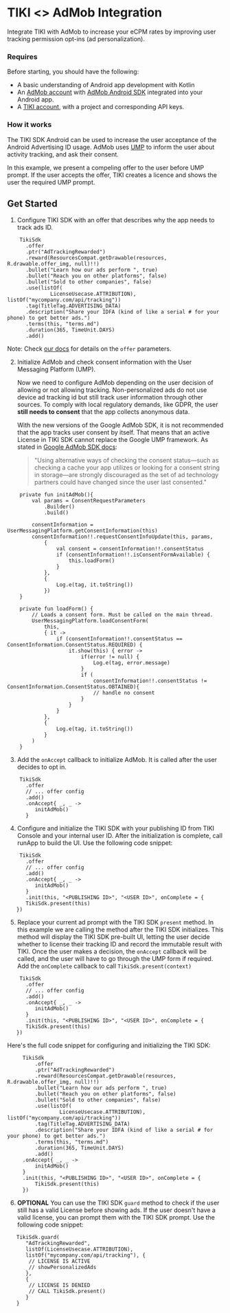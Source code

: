 # TIKI <> AdMob Integration

Integrate TIKI with AdMob to increase your eCPM rates by improving user tracking permission opt-ins (ad personalization).

### Requires

Before starting, you should have the following:
- A basic understanding of Android app development with Kotlin
- An [AdMob account](https://admob.google.com/) with [AdMob Android SDK](https://developers.google.com/admob/android/quick-start) integrated into your Android app.
- A [TIKI account](https://console.mytiki.com), with a project and corresponding API keys.


### How it works

The TIKI SDK Android can be used to increase the user acceptance of the Android Advertising ID usage. AdMob uses [UMP](https://developers.google.com/interactive-media-ads/ump/android/quick-start) to inform the user about activity tracking, and ask their consent.

In this example, we present a compeling offer to the user before UMP prompt. If the user accepts the offer, TIKI creates a licence and shows the user the required UMP prompt. 

## Get Started
1. Configure TIKI SDK with an offer that describes why the app needs to track ads ID.

```
    TikiSdk
      .offer
      .ptr("AdTrackingRewarded")
      .reward(ResourcesCompat.getDrawable(resources, R.drawable.offer_img, null)!!)
      .bullet("Learn how our ads perform ", true)
      .bullet("Reach you on other platforms", false)
      .bullet("Sold to other companies", false)
      .use(listOf(
              LicenseUsecase.ATTRIBUTION), listOf("mycompany.com/api/tracking"))
      .tag(TitleTag.ADVERTISING_DATA)
      .description("Share your IDFA (kind of like a serial # for your phone) to get better ads.")
      .terms(this, "terms.md")
      .duration(365, TimeUnit.DAYS)
      .add()
```
Note: Check [our docs](https://mytiki.com/docs/creating-an-offer) for details on the `offer` parameters.

2. Initialize AdMob and check consent information with the User Messaging Platform (UMP).

   Now we need to configure AdMob depending on the user decision of allowing or not allowing tracking. Non-personalized ads do not use device ad tracking id but still track user information through other sources. To comply with local regulatory demands, like GDPR, the user **still needs to consent** that the app collects anonymous data.

   With the new versions of the Google AdMob SDK, it is not recommended that the app tracks user consent by itself. That means that an active License in TIKI SDK cannot replace the Google UMP framework. As stated in [Google AdMob SDK docs](https://developers.google.com/admob/flutter/privacy?hl=en#display-message):
   > "Using alternative ways of checking the consent status—such as checking a cache your app utilizes or looking for a consent string in storage—are strongly discouraged as the set of ad technology partners could have changed since the user last consented."


```
    private fun initAdMob(){
        val params = ConsentRequestParameters
            .Builder()
            .build()

        consentInformation = UserMessagingPlatform.getConsentInformation(this)
        consentInformation!!.requestConsentInfoUpdate(this, params,
            {
                val consent = consentInformation!!.consentStatus
                if (consentInformation!!.isConsentFormAvailable) {
                    this.loadForm()
                }
            },
            {
                Log.e(tag, it.toString())
            })
    }

    private fun loadForm() {
        // Loads a consent form. Must be called on the main thread.
        UserMessagingPlatform.loadConsentForm(
            this,
            { it ->
                if (consentInformation!!.consentStatus == ConsentInformation.ConsentStatus.REQUIRED) {
                    it.show(this) { error ->
                        if(error != null) {
                            Log.e(tag, error.message)
                        }
                        if (
                            consentInformation!!.consentStatus != ConsentInformation.ConsentStatus.OBTAINED){
                            // handle no consent
                        }
                    }
                }
            },
            {
                Log.e(tag, it.toString())
            }
        )
    }
```

3. Add the `onAccept` callback to initialize AdMob. It is called after the user decides to opt in.

```
    TikiSdk
      .offer
      // ... offer config
      .add()
      .onAccept{ _, _ ->
         initAdMob()
      }
```

4. Configure and initialize the TIKI SDK with your publishing ID from TIKI Console and your internal user ID. After the initialization is complete, call runApp to build the UI. Use the following code snippet:

```
    TikiSdk
      .offer
      // ... offer config
      .add()
      .onAccept{ _, _ ->
         initAdMob()
      }
      .init(this, "<PUBLISHING ID>", "<USER ID>", onComplete = {
      TikiSdk.present(this)
   })
```

5. Replace your current ad prompt with the TIKI SDK `present` method. In this example we are calling the method after the TIKI SDK initializes. This method will display the TIKI SDK pre-built UI, letting the user decide whether to license their tracking ID and record the immutable result with TIKI. Once the user makes a decision, the `onAccept` callback will be called, and the user will have to go through the UMP form if required. Add the `onComplete` callback to call `TikiSdk.present(context)`

```
    TikiSdk
      .offer
      // ... offer config
      .add()
      .onAccept{ _, _ ->
         initAdMob()
      }
      .init(this, "<PUBLISHING ID>", "<USER ID>", onComplete = {
      TikiSdk.present(this)
   })
```

Here's the full code snippet for configuring and initializing the TIKI SDK:

```
     TikiSdk
         .offer
         .ptr("AdTrackingRewarded")
         .reward(ResourcesCompat.getDrawable(resources, R.drawable.offer_img, null)!!)
         .bullet("Learn how our ads perform ", true)
         .bullet("Reach you on other platforms", false)
         .bullet("Sold to other companies", false)
         .use(listOf(
                 LicenseUsecase.ATTRIBUTION), listOf("mycompany.com/api/tracking"))
         .tag(TitleTag.ADVERTISING_DATA)
         .description("Share your IDFA (kind of like a serial # for your phone) to get better ads.")
         .terms(this, "terms.md")
         .duration(365, TimeUnit.DAYS)
         .add()
     .onAccept{ _, _ ->
         initAdMob()
     }
     .init(this, "<PUBLISHING ID>", "<USER ID>", onComplete = {
         TikiSdk.present(this)
     })
```

6. **OPTIONAL** You can use the TIKI SDK `guard` method to check if the user still has a valid License before showing ads. If the user doesn't have a valid license, you can prompt them with the TIKI SDK prompt. Use the following code snippet:

```
   TikiSdk.guard(
      "AdTrackingRewarded", 
      listOf(LicenseUsecase.ATTRIBUTION), 
      listOf("mycompany.com/api/tracking"), {
       // LICENSE IS ACTIVE
       // showPersonalizedAds
      },
      {
       // LICENSE IS DENIED
       // CALL TikiSdk.present()
      }
   }
```
